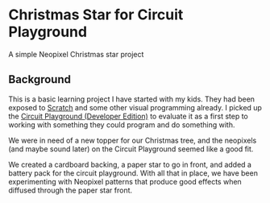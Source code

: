 # Christmas Star for Circuit Playground

A simple Neopixel Christmas star project

## Background

This is a basic learning project I have started
with my kids. They had been exposed to [Scratch]( README.md)
and some other visual programming already. I picked
up the [Circuit Playground (Developer Edition)](https://www.adafruit.com/products/3000)
to evaluate it as a first step to working with something 
they could program and do something with.

We were in need of a new topper for our Christmas tree,
and the neopixels (and maybe sound later) on the
Circuit Playground seemed like a good fit.

We created a cardboard backing, a paper star to go in front,
and added a battery pack for the circuit playground. With
all that in place, we have been experimenting
with Neopixel patterns that produce good effects
when diffused through the paper star front.

